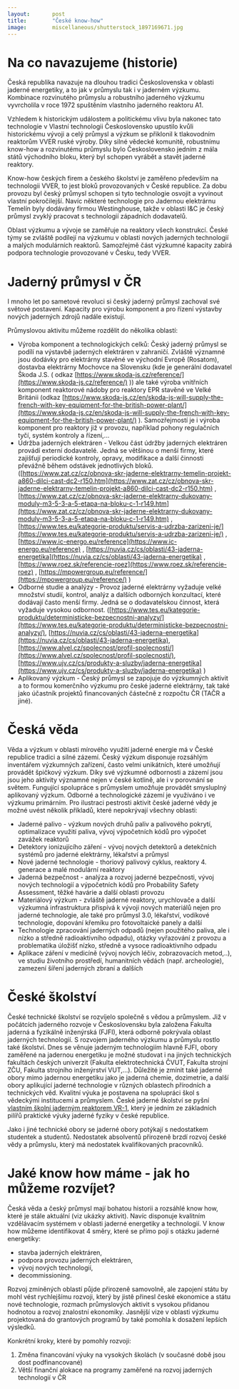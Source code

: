 ```yaml
---
layout:       post
title:        "České know-how"
image:        miscellaneous/shutterstock_1897169671.jpg
---
```


# Na co navazujeme (historie)

Česká republika navazuje na dlouhou tradici Československa v oblasti jaderné energetiky, a to jak v průmyslu tak i v jaderném výzkumu. Kombinace rozvinutého průmyslu a robustního jaderného výzkumu vyvrcholila v roce 1972 spuštěním vlastního jaderného reaktoru A1.

Vzhledem k historickým událostem a politickému vlivu byla nakonec tato technologie v Vlastní technologii Československo upustilo kvůli historickému vývoji a celý průmysl a výzkum se přiklonil k tlakovodním reaktorům VVER ruské výroby. Díky silné vědecké komunitě, robustnímu know-how a rozvinutému průmyslu bylo Československo jedním z mála států východního bloku, který byl schopen vyrábět a stavět jaderné reaktory.

Know-how českých firem a českého školství je zaměřeno především na technologii VVER, to jest bloků provozovaných v České republice. Za dobu provozu byl český průmysl schopen si tyto technologie osvojit a vyvinout vlastní pokročilejší. Navíc některé technologie pro Jadernou elektrárnu Temelín byly dodávány firmou Westinghouse, takže v oblasti I&C je český průmysl zvyklý pracovat s technologií západních dodavatelů.

Oblast výzkumu a vývoje se zaměřuje na reaktory všech konstrukcí. České týmy se zvláště podílejí na výzkumu v oblasti nových jaderných technologií a malých modulárních reaktorů. Samozřejmě část výzkumné kapacity zabírá podpora technologie provozované v Česku, tedy VVER.

# Jaderný průmysl v ČR

I mnoho let po sametové revoluci si český jaderný průmysl zachoval své světové postavení. Kapacity pro výrobu komponent a pro řízení výstavby nových jaderných zdrojů nadále existují.

Průmyslovou aktivitu můžeme rozdělit do několika oblastí:

- Výroba komponent a technologických celků: Český jaderný průmysl se podílí na výstavbě jaderných elektráren v zahraničí. Zvláště významné jsou dodávky pro elektrárny stavěné ve východní Evropě (Rosatom), dostavba elektrárny Mochovce na Slovensku (kde je generální dodavatel Škoda J.S. ( odkaz [https://www.skoda-js.cz/reference/](https://www.skoda-js.cz/reference/) )) ale také výroba vnitřních komponent reaktorové nádoby pro reaktory EPR stavěné ve Velké Británii (odkaz [https://www.skoda-js.cz/en/skoda-js-will-supply-the-french-with-key-equipment-for-the-british-power-plant/](https://www.skoda-js.cz/en/skoda-js-will-supply-the-french-with-key-equipment-for-the-british-power-plant/) ). Samozřejmostí je i výroba komponent pro reaktory již v provozu, například pohony regulačních tyčí, systém kontroly a řízení,...
 -   Údržba jaderných elektráren - Velkou část údržby jaderných elektráren provádí externí dodavatelé. Jedná se většinou o menší firmy, které zajišťují periodické kontroly, opravy, modifikace a další činnosti převážně během odstávek jednotlivých bloků. ([https://www.zat.cz/cz/obnova-skr-jaderne-elektrarny-temelin-projekt-a860-dilci-cast-dc2-r150.htm](https://www.zat.cz/cz/obnova-skr-jaderne-elektrarny-temelin-projekt-a860-dilci-cast-dc2-r150.htm) , [https://www.zat.cz/cz/obnova-skr-jaderne-elektrarny-dukovany-moduly-m3-5-3-a-5-etapa-na-bloku-c-1-r149.htm](https://www.zat.cz/cz/obnova-skr-jaderne-elektrarny-dukovany-moduly-m3-5-3-a-5-etapa-na-bloku-c-1-r149.htm) ,[https://www.tes.eu/kategorie-produktu/servis-a-udrzba-zarizeni-je/](https://www.tes.eu/kategorie-produktu/servis-a-udrzba-zarizeni-je/) , [https://www.ic-energo.eu/reference](https://www.ic-energo.eu/reference) , [https://nuvia.cz/cs/oblasti/43-jaderna-energetika](https://nuvia.cz/cs/oblasti/43-jaderna-energetika) , [https://www.roez.sk/referencie-roez](https://www.roez.sk/referencie-roez) , [https://mpowergroup.eu/reference/](https://mpowergroup.eu/reference/) )
-   Odborné studie a analýzy - Provoz jaderné elektrárny vyžaduje velké množství studií, kontrol, analýz a dalších odborných konzultací, které dodávají často menší firmy. Jedná se o dodavatelskou činnost, která vyžaduje vysokou odbornost. ([https://www.tes.eu/kategorie-produktu/deterministicke-bezpecnostni-analyzy/](https://www.tes.eu/kategorie-produktu/deterministicke-bezpecnostni-analyzy/), [https://nuvia.cz/cs/oblasti/43-jaderna-energetika](https://nuvia.cz/cs/oblasti/43-jaderna-energetika), [https://www.alvel.cz/spolecnost/profil-spolecnosti/](https://www.alvel.cz/spolecnost/profil-spolecnosti/), [https://www.ujv.cz/cs/produkty-a-sluzby/jaderna-energetika](https://www.ujv.cz/cs/produkty-a-sluzby/jaderna-energetika) )   
-   Aplikovaný výzkum - Český průmysl se zapojuje do výzkumných aktivit a to formou komerčního výzkumu pro české jaderné elektrárny, tak také jako účastník projektů financovaných částečně z rozpočtu ČR (TAČR a jiné).

# Česká věda

Věda a výzkum v oblasti mírového využití jaderné energie má v České republice tradici a silné zázemí. Český výzkum disponuje rozsáhlým inventářem výzkumných zařízení, často velmi unikátních, které umožňují provádět špičkový výzkum. Díky své výzkumné odbornosti a zázemí jsou jsou jeho aktivity významné nejen v české kotlině, ale i v porovnání se světem. Fungující spolupráce s průmyslem umožňuje provádět smysluplný aplikovaný výzkum. Odborné a technologické zázemí je využíváno i ve výzkumu primárním. Pro ilustraci pestrosti aktivit české jaderné vědy je možné uvést několik příkladů, které nepokrývají všechny oblasti:

-   Jaderné palivo - výzkum nových druhů paliv a palivového pokrytí, optimalizace využití paliva, vývoj výpočetních kódů pro výpočet zavážek reaktorů
-   Detektory ionizujícího záření - vývoj nových detektorů a detekčních systémů pro jaderné elektrárny, lékařství a průmysl
-   Nové jaderné technologie - thoriový palivový cyklus, reaktory 4. generace a malé modulární reaktory    
-   Jaderná bezpečnost - analýza a rozvoj jaderné bezpečnosti, vývoj nových technologií a výpočetních kódů pro Probability Safety Assessment, těžké havárie a další oblasti provozu
-   Materiálový výzkum - zvláště jaderné reaktory, urychlovače a další výzkumná infrastruktura přispívá k vývoji nových materiálů nejen pro jaderné technologie, ale také pro průmysl 3.0, lékařství, vodíkové technologie, dopování křemíku pro fotovoltaické panely a další
-   Technologie zpracování jaderných odpadů (nejen použitého paliva, ale i nízko a středně radioaktivního odpadu), otázky vyřazování z provozu a problematika úložišť nízko, středně a vysoce radioaktivního odpadu    
-   Aplikace záření v medicíně (vývoj nových léčiv, zobrazovacích metod,..), ve studiu životního prostředí, humanitních vědách (např. archeologie), zamezení šíření jaderných zbraní a dalších

# České školství

České technické školství se rozvíjelo společně s vědou a průmyslem. Již v počátcích jaderného rozvoje v Československu byla založena Fakulta jaderná a fyzikálně inženýrská (FJFI), která odborně pokrývala oblast jaderných technologií. S rozvojem jaderného výzkumu a průmyslu rostlo také školství. Dnes se věnuje jaderným technologiím hlavně FJFI, obory zaměřené na jadernou energetiku je možné studovat i na jiných technických fakultách českých univerzit (Fakulta elektrotechnická ČVUT, Fakulta strojní ZČU, Fakulta strojního inženýrství VUT,...). Důležité je zmínit také jaderné obory mimo jadernou energetiku jako je jaderná chemie, dozimetrie, a další obory aplikující jaderné technologie v různých oblastech přírodních a technických věd. Kvalitní výuka je postavena na spolupráci škol s vědeckými institucemi a průmyslem. České jaderné školství se pyšní [vlastním školní jaderným reaktorem VR-1](https://reaktor-vr1.cz/cz/), který je jedním ze základních pilířů praktické výuky jaderné fyziky v české republice.

Jako i jiné technické obory se jaderné obory potýkají s nedostatkem studentek a studentů. Nedostatek absolventů přirozeně brzdí rozvoj české vědy a průmyslu, který má nedostatek kvalifikovaných pracovníků.

# Jaké know how máme - jak ho můžeme rozvíjet?

Česká věda a český průmysl mají bohatou historii a rozsáhlé know how, které je stále aktuální (viz ukázky aktivit). Navíc disponuje kvalitním vzdělávacím systémem v oblasti jaderné energetiky a technologií. V know how můžeme identifikovat 4 směry, které se přímo pojí s otázku jaderné energetiky:

-   stavba jaderných elektráren,    
-   podpora provozu jaderných elektráren,
-   vývoj nových technologií,
-   decommissioning.

Rozvoj zmíněných oblastí půjde přirozeně samovolně, ale zapojení státu by mohl vést rychlejšímu rozvoji, který by jistě přinesl české ekonomice a státu nové technologie, rozmach průmyslových aktivit s vysokou přidanou hodnotou a rozvoj znalostní ekonomiky. Jasnější vize v oblasti výzkumu projektovaná do grantových programů by také pomohla k dosažení lepších výsledků.

Konkrétní kroky, které by pomohly rozvoji:
1.  Změna financování výuky na vysokých školách (v současné době jsou dost podfinancované)
2.  Větší finanční alokace na programy zaměřené na rozvoj jaderných technologií v ČR